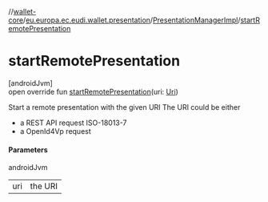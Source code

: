 //[wallet-core](../../../index.md)/[eu.europa.ec.eudi.wallet.presentation](../index.md)/[PresentationManagerImpl](index.md)/[startRemotePresentation](start-remote-presentation.md)

# startRemotePresentation

[androidJvm]\
open override fun [startRemotePresentation](start-remote-presentation.md)(uri: [Uri](https://developer.android.com/reference/kotlin/android/net/Uri.html))

Start a remote presentation with the given URI The URI could be either

- 
   a REST API request ISO-18013-7
- 
   a OpenId4Vp request

#### Parameters

androidJvm

| | |
|---|---|
| uri | the URI |

